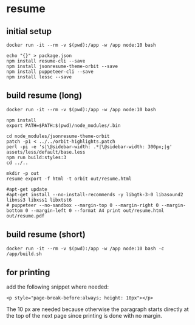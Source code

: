# resume

## initial setup

```
docker run -it --rm -v $(pwd):/app -w /app node:10 bash

echo "{}" > package.json
npm install resume-cli --save
npm install jsonresume-theme-orbit --save
npm install puppeteer-cli --save
npm install lessc --save
```

## build resume (long)

```
docker run -it --rm -v $(pwd):/app -w /app node:10 bash

npm install
export PATH=$PATH:$(pwd)/node_modules/.bin

cd node_modules/jsonresume-theme-orbit
patch -p1 < ../../orbit-highlights.patch
perl -pi -e 's|\@sidebar-width: .*|\@sidebar-width: 300px;|g' assets/less/default/base.less
npm run build:styles:3
cd ../..

mkdir -p out
resume export -f html -t orbit out/resume.html

#apt-get update
#apt-get install --no-install-recommends -y libgtk-3-0 libasound2 libnss3 libxss1 libxtst6
# puppeteer --no-sandbox --margin-top 0 --margin-right 0 --margin-bottom 0 --margin-left 0 --format A4 print out/resume.html out/resume.pdf
```

## build resume (short)

```
docker run -it --rm -v $(pwd):/app -w /app node:10 bash -c /app/build.sh
```

## for printing

add the following snippet where needed:

```
<p style="page-break-before:always; height: 10px"></p>
```

The 10 px are needed because otherwise the paragraph starts directly at the top of the next page since printing is done with no margin.
